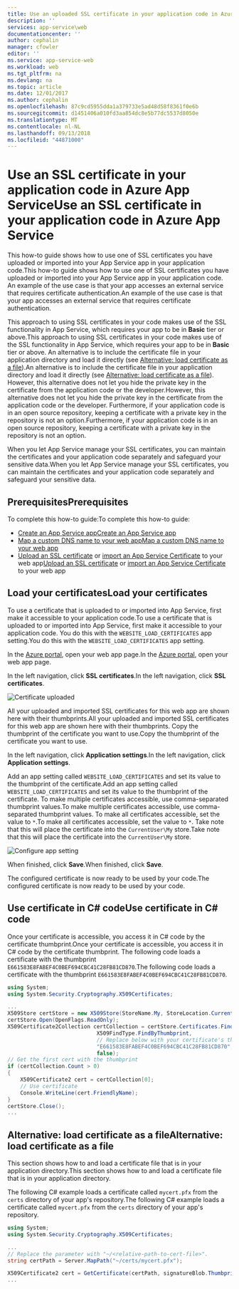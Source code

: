 ```yaml
---
title: Use an uploaded SSL certificate in your application code in Azure App Service | Microsoft Docs
description: ''
services: app-service\web
documentationcenter: ''
author: cephalin
manager: cfowler
editor: ''
ms.service: app-service-web
ms.workload: web
ms.tgt_pltfrm: na
ms.devlang: na
ms.topic: article
ms.date: 12/01/2017
ms.author: cephalin
ms.openlocfilehash: 87c9cd5955dda1a379733e5ad48d58f8361f0e6b
ms.sourcegitcommit: d1451406a010fd3aa854dc8e5b77dc5537d8050e
ms.translationtype: MT
ms.contentlocale: nl-NL
ms.lasthandoff: 09/13/2018
ms.locfileid: "44871000"
---
```

# <a name="use-an-ssl-certificate-in-your-application-code-in-azure-app-service"></a><span data-ttu-id="97bba-102">Use an SSL certificate in your application code in Azure App Service</span><span class="sxs-lookup"><span data-stu-id="97bba-102">Use an SSL certificate in your application code in Azure App Service</span></span>

<span data-ttu-id="97bba-103">This how-to guide shows how to use one of SSL certificates you have uploaded or imported into your App Service app in your application code.</span><span class="sxs-lookup"><span data-stu-id="97bba-103">This how-to guide shows how to use one of SSL certificates you have uploaded or imported into your App Service app in your application code.</span></span> <span data-ttu-id="97bba-104">An example of the use case is that your app accesses an external service that requires certificate authentication.</span><span class="sxs-lookup"><span data-stu-id="97bba-104">An example of the use case is that your app accesses an external service that requires certificate authentication.</span></span> 

<span data-ttu-id="97bba-105">This approach to using SSL certificates in your code makes use of the SSL functionality in App Service, which requires your app to be in **Basic** tier or above.</span><span class="sxs-lookup"><span data-stu-id="97bba-105">This approach to using SSL certificates in your code makes use of the SSL functionality in App Service, which requires your app to be in **Basic** tier or above.</span></span> <span data-ttu-id="97bba-106">An alternative is to include the certificate file in your application directory and load it directly (see [Alternative: load certificate as a file](#file)).</span><span class="sxs-lookup"><span data-stu-id="97bba-106">An alternative is to include the certificate file in your application directory and load it directly (see [Alternative: load certificate as a file](#file)).</span></span> <span data-ttu-id="97bba-107">However, this alternative does not let you hide the private key in the certificate from the application code or the developer.</span><span class="sxs-lookup"><span data-stu-id="97bba-107">However, this alternative does not let you hide the private key in the certificate from the application code or the developer.</span></span> <span data-ttu-id="97bba-108">Furthermore, if your application code is in an open source repository, keeping a certificate with a private key in the repository is not an option.</span><span class="sxs-lookup"><span data-stu-id="97bba-108">Furthermore, if your application code is in an open source repository, keeping a certificate with a private key in the repository is not an option.</span></span>

<span data-ttu-id="97bba-109">When you let App Service manage your SSL certificates, you can maintain the certificates and your application code separately and safeguard your sensitive data.</span><span class="sxs-lookup"><span data-stu-id="97bba-109">When you let App Service manage your SSL certificates, you can maintain the certificates and your application code separately and safeguard your sensitive data.</span></span>

## <a name="prerequisites"></a><span data-ttu-id="97bba-110">Prerequisites</span><span class="sxs-lookup"><span data-stu-id="97bba-110">Prerequisites</span></span>

<span data-ttu-id="97bba-111">To complete this how-to guide:</span><span class="sxs-lookup"><span data-stu-id="97bba-111">To complete this how-to guide:</span></span>

- [<span data-ttu-id="97bba-112">Create an App Service app</span><span class="sxs-lookup"><span data-stu-id="97bba-112">Create an App Service app</span></span>](/azure/app-service/)
- [<span data-ttu-id="97bba-113">Map a custom DNS name to your web app</span><span class="sxs-lookup"><span data-stu-id="97bba-113">Map a custom DNS name to your web app</span></span>](app-service-web-tutorial-custom-domain.md)
- <span data-ttu-id="97bba-114">[Upload an SSL certificate](app-service-web-tutorial-custom-ssl.md) or [import an App Service Certificate](web-sites-purchase-ssl-web-site.md) to your web app</span><span class="sxs-lookup"><span data-stu-id="97bba-114">[Upload an SSL certificate](app-service-web-tutorial-custom-ssl.md) or [import an App Service Certificate](web-sites-purchase-ssl-web-site.md) to your web app</span></span>


## <a name="load-your-certificates"></a><span data-ttu-id="97bba-115">Load your certificates</span><span class="sxs-lookup"><span data-stu-id="97bba-115">Load your certificates</span></span>

<span data-ttu-id="97bba-116">To use a certificate that is uploaded to or imported into App Service, first make it accessible to your application code.</span><span class="sxs-lookup"><span data-stu-id="97bba-116">To use a certificate that is uploaded to or imported into App Service, first make it accessible to your application code.</span></span> <span data-ttu-id="97bba-117">You do this with the `WEBSITE_LOAD_CERTIFICATES` app setting.</span><span class="sxs-lookup"><span data-stu-id="97bba-117">You do this with the `WEBSITE_LOAD_CERTIFICATES` app setting.</span></span>

<span data-ttu-id="97bba-118">In the <a href="https://portal.azure.com" target="_blank">Azure portal</a>, open your web app page.</span><span class="sxs-lookup"><span data-stu-id="97bba-118">In the <a href="https://portal.azure.com" target="_blank">Azure portal</a>, open your web app page.</span></span>

<span data-ttu-id="97bba-119">In the left navigation, click **SSL certificates**.</span><span class="sxs-lookup"><span data-stu-id="97bba-119">In the left navigation, click **SSL certificates**.</span></span>

![Certificate uploaded](./media/app-service-web-tutorial-custom-ssl/certificate-uploaded.png)

<span data-ttu-id="97bba-121">All your uploaded and imported SSL certificates for this web app are shown here with their thumbprints.</span><span class="sxs-lookup"><span data-stu-id="97bba-121">All your uploaded and imported SSL certificates for this web app are shown here with their thumbprints.</span></span> <span data-ttu-id="97bba-122">Copy the thumbprint of the certificate you want to use.</span><span class="sxs-lookup"><span data-stu-id="97bba-122">Copy the thumbprint of the certificate you want to use.</span></span>

<span data-ttu-id="97bba-123">In the left navigation, click **Application settings**.</span><span class="sxs-lookup"><span data-stu-id="97bba-123">In the left navigation, click **Application settings**.</span></span>

<span data-ttu-id="97bba-124">Add an app setting called `WEBSITE_LOAD_CERTIFICATES` and set its value to the thumbprint of the certificate.</span><span class="sxs-lookup"><span data-stu-id="97bba-124">Add an app setting called `WEBSITE_LOAD_CERTIFICATES` and set its value to the thumbprint of the certificate.</span></span> <span data-ttu-id="97bba-125">To make multiple certificates accessible, use comma-separated thumbprint values.</span><span class="sxs-lookup"><span data-stu-id="97bba-125">To make multiple certificates accessible, use comma-separated thumbprint values.</span></span> <span data-ttu-id="97bba-126">To make all certificates accessible, set the value to `*`.</span><span class="sxs-lookup"><span data-stu-id="97bba-126">To make all certificates accessible, set the value to `*`.</span></span> <span data-ttu-id="97bba-127">Take note that this will place the certificate into the `CurrentUser\My` store.</span><span class="sxs-lookup"><span data-stu-id="97bba-127">Take note that this will place the certificate into the `CurrentUser\My` store.</span></span>

![Configure app setting](./media/app-service-web-ssl-cert-load/configure-app-setting.png)

<span data-ttu-id="97bba-129">When finished, click **Save**.</span><span class="sxs-lookup"><span data-stu-id="97bba-129">When finished, click **Save**.</span></span>

<span data-ttu-id="97bba-130">The configured certificate is now ready to be used by your code.</span><span class="sxs-lookup"><span data-stu-id="97bba-130">The configured certificate is now ready to be used by your code.</span></span>

## <a name="use-certificate-in-c-code"></a><span data-ttu-id="97bba-131">Use certificate in C# code</span><span class="sxs-lookup"><span data-stu-id="97bba-131">Use certificate in C# code</span></span>

<span data-ttu-id="97bba-132">Once your certificate is accessible, you access it in C# code by the certificate thumbprint.</span><span class="sxs-lookup"><span data-stu-id="97bba-132">Once your certificate is accessible, you access it in C# code by the certificate thumbprint.</span></span> <span data-ttu-id="97bba-133">The following code loads a certificate with the thumbprint `E661583E8FABEF4C0BEF694CBC41C28FB81CD870`.</span><span class="sxs-lookup"><span data-stu-id="97bba-133">The following code loads a certificate with the thumbprint `E661583E8FABEF4C0BEF694CBC41C28FB81CD870`.</span></span>

```csharp
using System;
using System.Security.Cryptography.X509Certificates;

...
X509Store certStore = new X509Store(StoreName.My, StoreLocation.CurrentUser);
certStore.Open(OpenFlags.ReadOnly);
X509Certificate2Collection certCollection = certStore.Certificates.Find(
                            X509FindType.FindByThumbprint,
                            // Replace below with your certificate's thumbprint
                            "E661583E8FABEF4C0BEF694CBC41C28FB81CD870",
                            false);
// Get the first cert with the thumbprint
if (certCollection.Count > 0)
{
    X509Certificate2 cert = certCollection[0];
    // Use certificate
    Console.WriteLine(cert.FriendlyName);
}
certStore.Close();
...
```

<a name="file"></a>
## <a name="alternative-load-certificate-as-a-file"></a><span data-ttu-id="97bba-134">Alternative: load certificate as a file</span><span class="sxs-lookup"><span data-stu-id="97bba-134">Alternative: load certificate as a file</span></span>

<span data-ttu-id="97bba-135">This section shows how to and load a certificate file that is in your application directory.</span><span class="sxs-lookup"><span data-stu-id="97bba-135">This section shows how to and load a certificate file that is in your application directory.</span></span> 

<span data-ttu-id="97bba-136">The following C# example loads a certificate called `mycert.pfx` from the `certs` directory of your app's repository.</span><span class="sxs-lookup"><span data-stu-id="97bba-136">The following C# example loads a certificate called `mycert.pfx` from the `certs` directory of your app's repository.</span></span>

```csharp
using System;
using System.Security.Cryptography.X509Certificates;

...
// Replace the parameter with "~/<relative-path-to-cert-file>".
string certPath = Server.MapPath("~/certs/mycert.pfx");

X509Certificate2 cert = GetCertificate(certPath, signatureBlob.Thumbprint);
...
```

